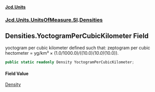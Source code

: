 #### [Jcd.Units](index.md 'index')
### [Jcd.Units.UnitsOfMeasure.SI](Jcd.Units.UnitsOfMeasure.SI.md 'Jcd.Units.UnitsOfMeasure.SI').[Densities](Densities.md 'Jcd.Units.UnitsOfMeasure.SI.Densities')

## Densities.YoctogramPerCubicKilometer Field

yoctogram per cubic kilometer defined such that: zeptogram per cubic hectometer = yg/km³ ×
(1.0/1000.0)/((10.0)*(10.0)*(10.0)).

```csharp
public static readonly Density YoctogramPerCubicKilometer;
```

#### Field Value
[Density](Density.md 'Jcd.Units.UnitTypes.Density')